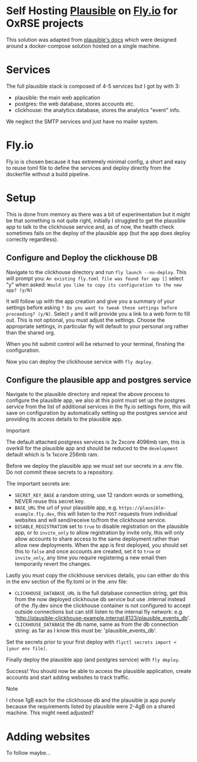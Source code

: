 # Self Hosting [Plausible](https://plausible.io/docs/self-hosting) on [Fly.io](https://fly.io/) for OxRSE projects

This solution was adapted from [plausible's docs](https://github.com/plausible/hosting) which were designed around a docker-compose solution hosted on a single machine.

# Services

The full plausible stack is composed of 4-5 services but I got by with 3:

- plausible: the main web application
- postgres: the web database, stores accounts etc.
- clickhouse: the analytics database, stores the analytics "event" info.

We neglect the SMTP services and just have no mailer system.

# Fly.io

Fly.io is chosen because it has extremely minimal config, a short and easy to reuse toml file to define the services and deploy directly from the dockerfile without a build pipeline.

# Setup

This is done from memory as there was a bit of experimentation but it might be that something is not quite right, initially I struggled to get the plausible app to talk to the clickhouse service and, as of now, the health check sometimes fails on the deploy of the plausible app (but the app does deploy correctly regardless).

## Configure and Deploy the clickhouse DB

Navigate to the clickhouse directory and run `fly launch --no-deploy`.
This will prompt you: `An existing fly.toml file was found for app []` select "y" when asked: `Would you like to copy its configuration to the new app? (y/N)`

It will follow up with the app creation and give you a summary of your settings before asking `? Do you want to tweak these settings before proceeding? (y/N)`.
Select `y` and it will provide you a link to a web form to fill out. This is not optional, you must adjust the settings.
Choose the appropriate settings, in particular fly will default to your personal org rather than the shared org.

When you hit submit control will be returned to your terminal, finshing the configuration.

Now you can deploy the clickhouse service with `fly deploy`.

## Configure the plausible app and postgres service

Navigate to the plausible directory and repeat the above process to configure the plausible app, we also at this point must set up the postgres service from the list of additional services in the fly.io settings form, this will save on configuration by automatically setting up the postgres service and providing its access details to the plausible app.

> [!IMPORTANT]  
> The default attached postgress services is 3x 2xcore 4096mb ram, this is overkill for the plausible app and should be reduced to the `development` default which is 1x 1xcore 256mb ram.

Before we deploy the plausible app we must set our secrets in a .env file. Do not commit these secrets to a repository.

The important secrets are:

- `SECRET_KEY_BASE` a random string, use 12 random words or something, NEVER reuse this secret key.
- `BASE_URL` the url of your plausible app, e.g. `https://plausible-example.fly.dev`, this will listen to the `POST` requests from individual websites and will send/receive to/from the clickhouse service.
- `DISABLE_REGISTRATION` set to `true` to disable registration on the plausible app, or to `invite_only` to allow registration by invite only, this will only allow accounts to share access to the same deployment rather than allow new deployments. When the app is first deployed, you should set this to `false` and once accounts are created, set it to `true` or `invite_only`, any time you require registering a new email then temporarily revert the changes.

Lastly you must copy the clickhouse services details, you can either do this in the env section of the fly.toml or in the .env file:

- `CLICKHOUSE_DATABASE_URL` is the full database connection string, get this from the now deployed clickhouse db service but use .internal instead of the .fly.dev since the clickhouse container is not configured to accept outside connections but can still listen to the internal fly network: e.g. 'http://plausible-clickhouse-example.internal:8123/plausible_events_db'.
- `CLICKHOUSE_DATABASE` the db name, same as from the db connection string: as far as I know this must be: 'plausible_events_db'.

Set the secrets prior to your first deploy with `flyctl secrets import < [your env file]`.

Finally deploy the plausible app (and postgres service) with `fly deploy`.

Success! You should now be able to access the plausible application, create accounts and start adding websites to track traffic.

> [!NOTE]
> I chose 1gB each for the clickhouse db and the plausible js app purely because the requirements listed by plausible were 2-4gB on a shared machine.
> This might need adjusted?

# Adding websites

To follow maybe...
